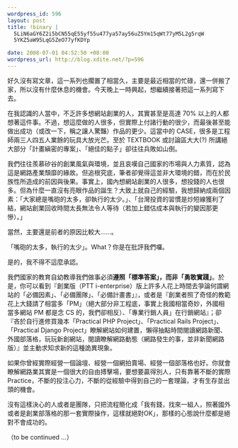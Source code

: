 ```yaml
--- 
wordpress_id: 596
layout: post
title: !binary |
  5LiN6aGY6Z2i5bCN55qE55yf55u477ya57ay56uZ5Ym15qWt77yM5L2g5rqW
  5YKZ5aW95LqG5ZeO77yfKDYp

date: 2008-07-01 04:52:50 +08:00
wordpress_url: http://blog.xdite.net/?p=596
---
```

好久沒有寫文章，這一系列也擱置了相當久，主要是最近相當的忙碌，還一併搬了家，所以沒有什麼休息的機會。今天晚上一時興起，想繼續接著把這一系列寫下去。

在我認識的人當中，不乏許多想網站創業的人，其實甚至是高達 70% 以上的人都想著這件事。不過，想這麼做的人很多，但實際上付諸行動的很少，而最後甚至能做出成功（或改一下，稱之讓人驚豔）作品的更少。這當中的 CASE，很多是工程師兩三人四五人業餘的玩具大放光芒。至於 TEXTBOOK 或討論區大大(?) 所講絕大部分「計畫縝密的專案」、「絕佳的點子」卻往往兵敗如山倒。

我們往往羨慕矽谷的創業風氣與環境，並且哀嘆自己國家的市場與人力素質，認為這是網路產業頹靡的緣故。但追根究底，筆者卻覺得這並非大環境的錯，而在於民族性所造成的前因與後果。事實上，國內想網站創業的人很多，想投錢的人也很多。但為什麼一直沒有亮眼作品的誕生？大致上就自己的經驗，我想歸納成兩個因素：「大家總是嘴砲的太多，卻執行的太少。」、「台灣投資的習慣是炒短線獲利了結，網站創業回收時間太長無法令人等待（若加上錯估成本與執行的變因那更慘）。」

當然，主要還是前者的原因比較大……。

「嘴砲的太多，執行的太少」。What？你是在批評我們囉。

是的，我不得不這麼承認。

我們國家的教育自幼教導我們做事必須<strong>遵照「標準答案」，而非「勇敢實踐」</strong>。於是，你可以看到『創業版（PTT i-enterprise）版上許多人花上時間去爭論何謂網站的「必備因素」、「必備團隊」、「必備計畫書」』，或者是『創業者照了奇怪的教範花上大錢請了相當多「PM」（絕大部分非工程底，事實上我國相當奇妙，外國相當多網站 PM 都是念 CS 的，我們卻相反）、「專業行銷人員」在行銷網站』；卻『吝於自行進修買幾本「Practical PHP Project」、「Practical Rails Project」、「Practical Django Project」瞭解網站如何建置，懶得抽點時間閱讀網路新聞、外國部落格，玩玩新創網站，閱讀瞭解網路動態（網路發生的事，並非新聞網路版）』並主動求知求新的這種詭異現象。


如果你曾經實際經營一個論壇、經營一個網拍賣場、經營一個部落格也好。你就會瞭解網路業其實是一個很大的自由搏擊場，要想要贏得別人，只有靠著不斷的實際 Practice，不斷的投注心力，不斷的從經驗中得到自己的一套理論，才有生存並出頭的機會。

沒有這樣決心的人或者是團隊，只把流程簡化成「我有錢，找來一組人，照著國外或者是創業部落格的那一套實際操作，這樣就絕對OK」，那樣的心態說什麼都是絕對不會成功的。

（to be continued ...）
